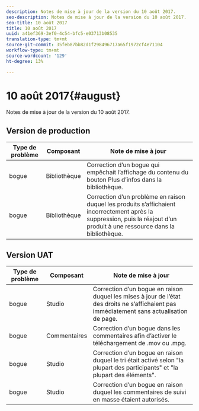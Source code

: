 ```yaml
---
description: Notes de mise à jour de la version du 10 août 2017.
seo-description: Notes de mise à jour de la version du 10 août 2017.
seo-title: 10 août 2017
title: 10 août 2017
uuid: a41ef369-3ef0-4c54-bfc5-e03713b08535
translation-type: tm+mt
source-git-commit: 35feb87bb82d1f298496717a65f1972cf4e71104
workflow-type: tm+mt
source-wordcount: '129'
ht-degree: 13%

---
```



# 10 août 2017{#august}

Notes de mise à jour de la version du 10 août 2017.

## Version de production

| **Type de problème** | **Composant** | **Note de mise à jour** |
|---|---|---|
| bogue | Bibliothèque | Correction d’un bogue qui empêchait l’affichage du contenu du bouton Plus d’infos dans la bibliothèque. |
| bogue | Bibliothèque | Correction d’un problème en raison duquel les produits s’affichaient incorrectement après la suppression, puis la réajout d’un produit à une ressource dans la bibliothèque. |

## Version UAT

| **Type de problème** | **Composant** | **Note de mise à jour** |
|---|---|---|
| bogue | Studio | Correction d’un bogue en raison duquel les mises à jour de l’état des droits ne s’affichaient pas immédiatement sans actualisation de page. |
| bogue | Commentaires | Correction d’un bogue dans les commentaires afin d’activer le téléchargement de .mov ou .mpg. |
| bogue | Studio | Correction d’un bogue en raison duquel le tri était activé selon &quot;la plupart des participants&quot; et &quot;la plupart des éléments&quot;. |
| bogue | Studio | Correction d’un bogue en raison duquel les commentaires de suivi en masse étaient autorisés. |

